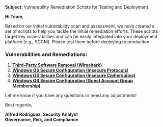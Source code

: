 **Subject:** Vulnerability Remediation Scripts for Testing and Deployment

**Hi Team,**

Based on our initial vulnerability scan and assessment, we have created a set of scripts to help you tackle the initial remediation efforts. These scripts target key vulnerabilities and can be easily integrated into your deployment platform (e.g., SCCM). Please test them before deploying to production.

### Vulnerabilities and Remediations:
1. [**Third-Party Software Removal (Wireshark)**](https://github.com/alfredsec1/automation/blob/main/remediation-wireshark-uninstall.ps1)
2. [**Windows OS Secure Configuration (Insecure Protocols)**](https://github.com/alfredsec1/automation/blob/main/toggle-protocols.ps1)
3. [**Windows OS Secure Configuration (Insecure Ciphersuites)**](https://github.com/alfredsec1/automation/blob/main/toggle-cipher-suites.ps1)
4. [**Windows OS Secure Configuration (Guest Account Group Membership)**](https://github.com/alfredsec1/automation/blob/main/toggle-guest-local-administrators.ps1)

Let me know if you have any questions or need any adjustments!

Best regards,

**Alfred Rodriguez, Security Analyst**<br/>
**Governance, Risk, and Compliance**
